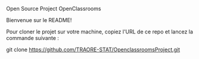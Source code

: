 Open Source Project OpenClassrooms

Bienvenue sur le README!

Pour cloner le projet sur votre machine, copiez l'URL de ce repo et lancez la commande suivante :

git clone https://github.com/TRAORE-STAT/OpenclassroomsProject.git
